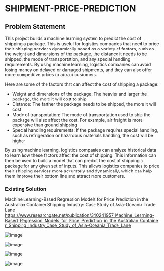 # SHIPMENT-PRICE-PREDICTION


## Problem Statement

This project builds a machine learning system to predict the cost of shipping a package. This is useful for logistics companies that need to price their shipping services dynamically based on a variety of factors, such as the weight and dimensions of the package, the distance it needs to be shipped, the mode of transportation, and any special handling requirements. By using machine learning, logistics companies can avoid losing money on delayed or damaged shipments, and they can also offer more competitive prices to attract customers.

Here are some of the factors that can affect the cost of shipping a package:

* Weight and dimensions of the package: The heavier and larger the package, the more it will cost to ship
* Distance: The farther the package needs to be shipped, the more it will cost
* Mode of transportation: The mode of transportation used to ship the package will also affect the cost. For example, air freight is more expensive than ground shipping
* Special handling requirements: If the package requires special handling, such as refrigeration or hazardous materials handling, the cost will be higher

By using machine learning, logistics companies can analyze historical data to learn how these factors affect the cost of shipping. This information can then be used to build a model that can predict the cost of shipping a package for any given set of inputs. This allows logistics companies to price their shipping services more accurately and dynamically, which can help them improve their bottom line and attract more customers.


### Existing Solution

Machine Learning-Based Regression Models for Price Prediction in the Australian Container Shipping Industry: Case Study of Asia-Oceania Trade Lane
https://www.researchgate.net/publication/340241957_Machine_Learning-Based_Regression_Models_for_Price_Prediction_in_the_Australian_Container_Shipping_Industry_Case_Study_of_Asia-Oceania_Trade_Lane


![image](https://github.com/pranavrelds/ML-PRICE-PREDICTION/assets/84423424/b3bf244c-965f-4fd8-8980-6009a90c9d1b)

![image](https://github.com/pranavrelds/ML-PRICE-PREDICTION/assets/84423424/93d307ed-e70e-4a10-b25c-ac120a99dac8)

![image](https://github.com/pranavrelds/ML-PRICE-PREDICTION/assets/84423424/e6d729e5-0be0-4a9d-a8a0-2e7f46322943)

![image](https://github.com/pranavrelds/ML-PRICE-PREDICTION/assets/84423424/98746c19-cbb0-49d5-8ff2-d660aba2ff8e)



